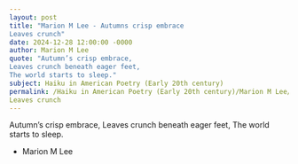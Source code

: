 ```yaml
---
layout: post
title: "Marion M Lee - Autumns crisp embrace
Leaves crunch"
date: 2024-12-28 12:00:00 -0000
author: Marion M Lee
quote: "Autumn’s crisp embrace,
Leaves crunch beneath eager feet,
The world starts to sleep."
subject: Haiku in American Poetry (Early 20th century)
permalink: /Haiku in American Poetry (Early 20th century)/Marion M Lee/Marion M Lee - Autumns crisp embrace
Leaves crunch
---
```


Autumn’s crisp embrace,
Leaves crunch beneath eager feet,
The world starts to sleep.

- Marion M Lee
